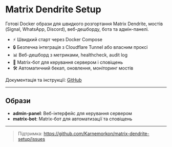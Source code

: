 # Matrix Dendrite Setup

Готові Docker образи для швидкого розгортання Matrix Dendrite, мостів (Signal, WhatsApp, Discord), веб-дешборду, бота та адмін-панелі.

- ⚡ Швидкий старт через Docker Compose
- 🔒 Безпечна інтеграція з Cloudflare Tunnel або власним проксі
- 📊 Веб-дешборд з метриками, healthcheck, audit log
- 🤖 Matrix-бот для керування сервером і сповіщень
- 🛠️ Автоматичний бекап, оновлення, моніторинг мостів

Документація та інструкції: [GitHub](https://github.com/Karnemorkon/matrix-dendrite-setup)

---

## Образи
- **admin-panel**: Веб-інтерфейс для керування сервером
- **matrix-bot**: Matrix-бот для автоматизації та сповіщень

---

> Підтримка: https://github.com/Karnemorkon/matrix-dendrite-setup/issues 